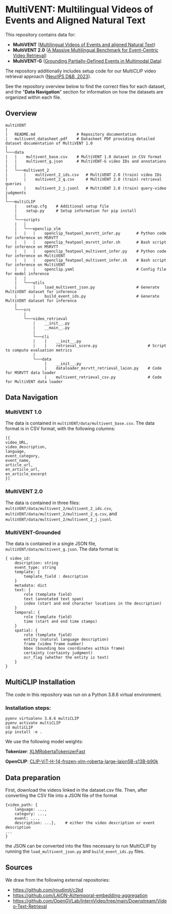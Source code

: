 # MultiVENT: Multilingual Videos of Events and Aligned Natural Text

This repository contains data for:
- **MultiVENT** ([Multilingual Videos of Events and aligned Natural Text](https://arxiv.org/abs/2307.03153))
- **MultiVENT 2.0** ([A Massive Multilingual Benchmark for Event-Centric Video Retrieval](https://arxiv.org/abs/2410.11619))
- **MultiVENT-G** ([Grounding Partially-Defined Events in Multimodal Data](https://arxiv.org/abs/2410.05267))

The repository additionally includes setup code for our MultiCLIP video retrieval approach ([NeurIPS D&B, 2023](https://arxiv.org/abs/2307.03153)).

See the repository overview below to find the correct files for each dataset, and the "**Data Navigation**" section for information on how the datasets are organized within each file.

## Overview
```
multiVENT
|   
|   README.md                  # Repository documentation
|   multivent_datasheet.pdf    # Datasheet PDF providing detailed dataset documentation of MultiVENT 1.0
|
└───data
|   |    multivent_base.csv    # MultiVENT 1.0 dataset in CSV format
|   |    multivent_g.json      # MultiVENT-G video IDs and annotations
|   |
|   └───multivent_2
|       |    multivent_2_ids.csv   # MultiVENT 2.0 (train) video IDs
|       |    multivent_2_q.csv     # MultiVENT 2.0 (train) retrieval queries
|       |    multivent_2_j.jsonl   # MultiVENT 2.0 (train) query-video judgments
|   
└───multiCLIP
    |    setup.cfg    # Additional setup file
    |    setup.py     # Setup information for pip install
    |
    └───scripts
    |   |   
    |   └───openclip_xlm
    |   |   |    openclip_featpool_msrvtt_infer.py       # Python code for inference on MSRVTT
    |   |   |    openclip_featpool_msrvtt_infer.sh       # Bash script for inference on MSRVTT
    |   |   |    openclip_featpool_multivent_infer.py    # Python code for inference on MultiVENT
    |   |   |    openclip_featpool_multivent_infer.sh    # Bash script for inference on MultiVENT
    |   |   |    openclip.yaml                           # Config file for model inference
    |   |  
    |   └───utils
    |       |    load_multivent_json.py                  # Generate MultiVENT dataset for inference
    |       |    build_event_ids.py                      # Generate MultiVENT dataset for inference
    |
    └───src
        |   
        └───video_retrieval
            |    __init__.py    
            |    __main__.py    
            |
            └───cli
            |    |    __init__.py                             
            |    |    retrieval_score.py                      # Script to compute evaluation metrics
            |
            └───data
                 |    __init__.py                             
                 |    dataloader_msrvtt_retrieval_laion.py    # Code for MSRVTT data loader
                 |    multivent_retrieval_csv.py              # Code for MultiVENT data loader

```

## Data Navigation
### MultiVENT 1.0
The data is contained in `multiVENT/data/multivent_base.csv`. The data format is in CSV format, with the following columns:
```
[{
video_URL,
video_description,
language,
event_category,
event_name,
article_url,
en_article_url,
en_article_excerpt
}]
```

### MultiVENT 2.0
The data is contained in three files: `multiVENT/data/multivent_2/multivent_2_ids.csv`, `multiVENT/data/multivent_2/multivent_2_q.csv`, and `multiVENT/data/multivent_2/multivent_2_j.jsonl`.

### MultiVENT-Grounded
The data is contained in a single JSON file, `multiVENT/data/multivent_g.json`. The data format is:
```
{ video_id:
    description: string
    event_type: string
    template: {
        template_field : description
    }
    metadata: dict
    text: {
        role (template field)
        text (annotated text span)
        index (start and end character locations in the description)
    }
    temporal: {
        role (template field)
        time (start and end time stamps)
    }
    spatial: {
        role (template field)
        entity (natural language description)
        frame (video frame number)
        bbox (bounding box coordinates within frame)
        certainty (certainty judgment)
        ocr_flag (whether the entity is text)
    }
}
```


## MultiCLIP Installation
The code in this repository was run on a Python 3.8.6 virtual environment.
### Installation steps:
```
pyenv virtualenv 3.8.6 multiCLIP
pyenv activate multiCLIP
cd multiCLIP
pip install -e .
```
We use the following model weights:

**Tokenizer**: [XLMRobertaTokenizerFast](https://huggingface.co/docs/transformers/model_doc/xlm-roberta)

**OpenCLIP**: [CLIP-ViT-H-14-frozen-xlm-roberta-large-laion5B-s13B-b90k](https://huggingface.co/laion/CLIP-ViT-H-14-frozen-xlm-roberta-large-laion5B-s13B-b90k)

## Data preparation
First, download the videos linked in the dataset.csv file. Then, after converting the CSV file into a JSON file of the format
```
{video_path: {
    language: ...,
    category: ...,
    event: ...,
    description: ...},    # either the video description or event description
...
}
```
the JSON can be converted into the files necessary to run MultiCLIP by running the `load_multivent_json.py` and `build_event_ids.py` files.

## Sources
We draw from the following external repositories:
- https://github.com/roudimit/c2kd
- https://github.com/LAION-AI/temporal-embedding-aggregation
- https://github.com/OpenGVLab/InternVideo/tree/main/Downstream/Video-Text-Retrieval
